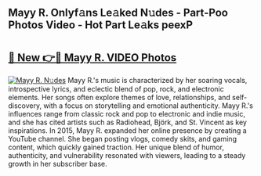## Mayy R. Onlyf𝚊ns Le𝚊ked N𝚞des - Part-Poo Photos Video - Hot Part Le𝚊ks peexP

# <h2><a href="http://ab89448.deff.icu/?id=Mayy+R.">🔗 New 👉🔴 Mayy R. VIDEO Photos</a></h2>

[![Mayy R. N𝚞des](https://i.imgur.com/rIISA9y.gif)](http://ab89448.deff.icu/?id=Mayy+R.)
Mayy R.'s music is characterized by her soaring vocals, introspective lyrics, and eclectic blend of pop, rock, and electronic elements. Her songs often explore themes of love, relationships, and self-discovery, with a focus on storytelling and emotional authenticity. Mayy R.'s influences range from classic rock and pop to electronic and indie music, and she has cited artists such as Radiohead, Björk, and St. Vincent as key inspirations. In 2015, Mayy R. expanded her online presence by creating a YouTube channel. She began posting vlogs, comedy skits, and gaming content, which quickly gained traction. Her unique blend of humor, authenticity, and vulnerability resonated with viewers, leading to a steady growth in her subscriber base.

